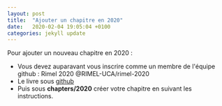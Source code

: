 ```yaml
---
layout: post
title:  "Ajouter un chapitre en 2020"
date:   2020-02-04 19:05:04 +0100
categories: jekyll update
---
```

Pour ajouter un nouveau chapitre en 2020 :
 - Vous devez auparavant vous inscrire comme un membre de l'équipe github : Rimel 2020 @RIMEL-UCA/rimel-2020
- Le livre sous [github](https://github.com/RIMEL-UCA/RIMEL-UCA.github.io)
- Puis sous **chapters/2020** créer votre chapitre en suivant les instructions.
